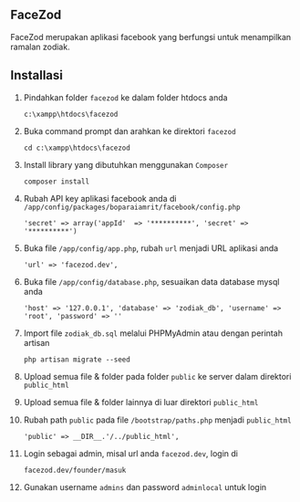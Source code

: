 ##	FaceZod
FaceZod merupakan aplikasi facebook yang berfungsi untuk menampilkan ramalan zodiak.

##	Installasi
1.	Pindahkan folder `facezod` ke dalam folder htdocs anda

		c:\xampp\htdocs\facezod

2.	Buka command prompt dan arahkan ke direktori `facezod`

		cd c:\xampp\htdocs\facezod

3.	Install library yang dibutuhkan menggunakan `Composer`

		composer install

4.	Rubah API key aplikasi facebook anda di `/app/config/packages/boparaiamrit/facebook/config.php`

		'secret' => array('appId'  => '**********', 'secret' => '**********')

5.	Buka file `/app/config/app.php`, rubah `url` menjadi URL aplikasi anda

		'url' => 'facezod.dev',

6.	Buka file `/app/config/database.php`, sesuaikan data database mysql anda

		'host' => '127.0.0.1', 'database' => 'zodiak_db', 'username' => 'root', 'password' => ''

7.	Import file `zodiak_db.sql` melalui PHPMyAdmin atau dengan perintah artisan

		php artisan migrate --seed

8.	Upload semua file & folder pada folder `public` ke server dalam direktori `public_html`

9.	Upload semua file & folder lainnya di luar direktori `public_html`

10.	Rubah path `public` pada file `/bootstrap/paths.php` menjadi `public_html`

		'public' => __DIR__.'/../public_html',

11.	Login sebagai admin, misal url anda `facezod.dev`, login di
		
		facezod.dev/founder/masuk

12.	Gunakan username `admins` dan password `adminlocal` untuk login